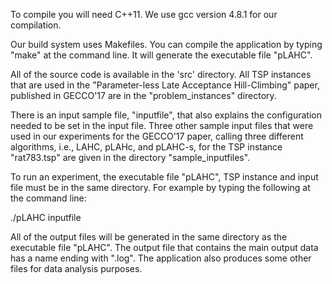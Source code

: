 To compile you will need C++11. We use gcc version 4.8.1 for our compilation.

Our build system uses Makefiles. You can compile the application by typing "make" at the command line.
It will generate the executable file "pLAHC".

All of the source code is available in the 'src' directory. 
All TSP instances that are used in the "Parameter-less Late Acceptance Hill-Climbing" paper,
published in GECCO'17 are in the "problem_instances" directory.

There is an input sample file, "inputfile", that also explains the configuration needed to be set in
the input file. Three other sample input files that were used in our experiments for the GECCO'17 paper,
calling three different algorithms, i.e., LAHC, pLAHc, and pLAHC-s, for the TSP instance "rat783.tsp" are
given in the directory "sample_inputfiles".

To run an experiment, the executable file "pLAHC", TSP instance and input file must be in the same directory.
For example by typing the following at the command line:

./pLAHC inputfile

All of the output files will be generated in the same directory as the executable file "pLAHC".
The output file that contains the main output data has a name ending with ".log". The application also
produces some other files for data analysis purposes.
